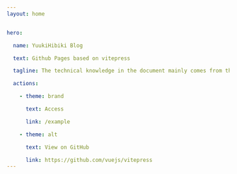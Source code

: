 ```yaml
---
layout: home


hero:

  name: YuukiHibiki Blog

  text: Github Pages based on vitepress

  tagline: The technical knowledge in the document mainly comes from the internet, thanks to them. Most of the content has been deployed and practiced.

  actions:

    - theme: brand

      text: Access

      link: /example

    - theme: alt

      text: View on GitHub

      link: https://github.com/vuejs/vitepress
---
```

